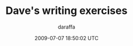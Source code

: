 ---
title: 'Dave''s writing exercises'
posts: 2
hash: 'NuRKoRzc'
author: 'daraffa'
date: 2009-07-07 18:50:02 UTC
sources:
  - https://tokipona.yahoogroups.narkive.com/NuRKoRzc
---